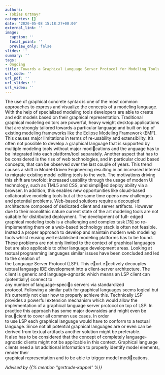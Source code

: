 ```yaml
---
authors:
- Tobias Ortmayr
categories: []
date: '2020-05-08 15:18:27+00:00'
external_link: ''
image:
  caption: ''
  focal_point: ''
  preview_only: false
slides: ''
summary: ''
tags:
- Ongoing
title: Towards a Graphical Language Server Protocol for Modeling Tools
url_code: ''
url_pdf: ''
url_slides: ''
url_video: ''
---
```


The use of graphical concrete syntax is one of the most common approaches to&nbsp;express and visualize the concepts of a modeling language. With the help of specialized modeling tools developers are able to create and edit models based on&nbsp;their graphical representation. Traditional graphical modeling editors are&nbsp;powerful, heavy weight desktop applications that are strongly tailored towards&nbsp;a particular language and built on top of existing modeling frameworks like the&nbsp;Eclipse Modeling Framework (EMF). This causes major limitations in terms&nbsp;of re-usability and extensibility. It’s often not possible to develop a graphical&nbsp;language that is supported by multiple modeling tools without major modications and the anguage has to be integrated into each platform/tool separately.&nbsp;Another aspect that has to be considered is the rise of web technologies, and&nbsp;in particular cloud based concepts, that can be observed over the last couple&nbsp;of years. This trend causes a shift in Model-Driven Engineering resulting in an&nbsp;increased interest to migrate existing model editing tools to the web. The motivations driving this shift are twofold: increased usability through the usage of&nbsp;modern UI technology, such as TML5 and CSS, and simplied deploy ability&nbsp;via a browser. In addition, this enables new opportunities like cloud-based collaborative modeling tools but at the same time opens new challenges and potential&nbsp;problems. Web-based solutions require a decoupled architecture composed of&nbsp;dedicated client and server artifacts. However due to their monolithic nature&nbsp;current state of the art modeling tools are not suitable for distributed deployment. The development of full- edged graphical modeling tools is a challenging&nbsp;and complex task \[15\] so re-implementing them on a web-based technology stack&nbsp;is often not feasible. Instead a proper approach to develop and maintain modern&nbsp;web modeling tools whilst reusing well established modeling platforms has to be&nbsp;found.  
 These problems are not only limited to the context of graphical languages but&nbsp;are also applicable to other language development areas. Looking at textual programming languages similar issues have been concluded and led to the creation of  
 the Language Server Protocol (LSP). This eort eectively decouples textual&nbsp;language IDE development into a client-server architecture. The client is generic&nbsp;and language-agnostic which means an LSP client can (potentially) connect to  
 any number of language-specic servers via standardized protocol.&nbsp;Following a similar path for graphical languages seems logical but it’s currently&nbsp;not clear how to properly achieve this. Technically LSP provides a powerful&nbsp;extension mechanism which would allow the implementation of a graphical language server protocol on top of LSP. In practice this approach has some major&nbsp;downsides and might even be insucient to cover all common use cases. In order  
 to use LSP each graphical language would have to conform to a textual language. Since not all potential graphical languages are or even can be derived&nbsp;from textual artifacts another solution might be preferable.  
 It also has to be considered that the concept of completely language-agnostic&nbsp;clients might not be applicable in this context. Graphical language clients need&nbsp;a lot additional information to properly identify model elements, render their  
 graphical representation and to be able to trigger model modications.

*Advised by {{% mention "gertrude-kappel" %}}*